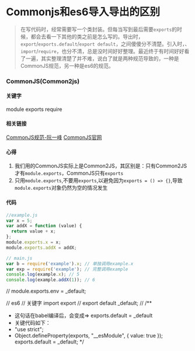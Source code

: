# Commonjs和es6导入导出的区别
> 在写代码时，经常需要写一个类封装。但每当写到最后需要`exports`的时候，都会去看一下其他的类之前是怎么写的。导出时，`export`/`exports.default`/`export default`，之间傻傻分不清楚。引入时，、`import`/`require`，也分不清，总是没时间好好整理。最近终于有时间好好看了一遍，其实整理清楚了并不难，说白了就是两种规范导致的，一种是CommonJS规范，另一种是es6的规范。


### CommonJS(Common2js)
#### 关键字

module exports require

#### 相关链接
[CommonJS规范-阮一峰](https://javascript.ruanyifeng.com/nodejs/module.html)
[CommonJS官网](http://www.commonjs.org/specs/modules/1.0/)

#### 心得
1. 我们用的CommonJS实际上是Common2JS，其区别是：只有Common2JS才有`module.exports`，CommonJS只有`exports`
2. 只用`module.exports`,不要用`exports`,以避免因为`exports = () => {}`,导致`module.exports`对象仍然为空的情况发生

#### 代码
```js
//example.js
var x = 5;
var addX = function (value) {
  return value + x;
};
module.exports.x = x;
module.exports.addX = addX;

// main.js
var b = require('example').x; // 单独调用example.x
var exp = require('example'); // 完整调用example
console.log(example.x); // 5
console.log(example.addX(1)); // 6
```

// module.exports.env = _default;

// es6
// 关键字 import export
// export default _default; // 
/**
 * 这句话在babel编译后，会变成=> exports.default = _default
 * 关键代码如下：
 * "use strict";
 * 
	Object.defineProperty(exports, "__esModule", {
	  value: true
	});
	exports.default = _default; 
 */